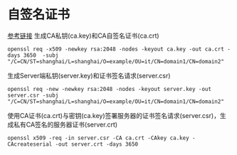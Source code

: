 # 自签名证书
[参考链接](https://blog.csdn.net/bluishglc/article/details/123617558?ops_request_misc=%257B%2522request%255Fid%2522%253A%2522170184906816777224455514%2522%252C%2522scm%2522%253A%252220140713.130102334..%2522%257D&request_id=170184906816777224455514&biz_id=0&utm_medium=distribute.pc_search_result.none-task-blog-2~all~sobaiduend~default-2-123617558-null-null.142^v96^pc_search_result_base2&utm_term=openssl%E8%AF%81%E4%B9%A6&spm=1018.2226.3001.4187)
生成CA私钥(ca.key)和CA自签名证书(ca.crt)

```
openssl req -x509 -newkey rsa:2048 -nodes -keyout ca.key -out ca.crt -days 3650  -subj "/C=CN/ST=shanghai/L=shanghai/O=example/OU=it/CN=domain1/CN=domain2"
```
生成Server端私钥(server.key)和证书签名请求(server.csr)
```
openssl req -new -newkey rsa:2048 -nodes -keyout server.key -out server.csr -subj "/C=CN/ST=shanghai/L=shanghai/O=example/OU=it/CN=domain1/CN=domain2"
```
使用CA证书(ca.crt)与密钥(ca.key)签署服务器的证书签名请求(server.csr)，生成私有CA签名的服务器证书(server.crt)
```
openssl x509 -req -in server.csr -CA ca.crt -CAkey ca.key -CAcreateserial -out server.crt -days 3650
```


